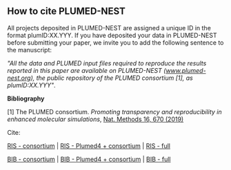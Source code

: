 How to cite PLUMED-NEST
-----------------------------
All projects deposited in PLUMED-NEST are assigned a unique ID in the format plumID:XX.YYY.
If you have deposited your data in PLUMED-NEST before submitting your paper, we invite you to add the following sentence to the manuscript:

*"All the data and PLUMED input files required to reproduce the results reported in this paper are available on PLUMED-NEST (www.plumed-nest.org), 
the public repository of the PLUMED consortium [1], as plumID:XX.YYY"*.

**Bibliography**

[1] The PLUMED consortium.
_Promoting transparency and reproducibility in enhanced molecular simulations_,
[Nat. Methods 16, 670 (2019)](https://doi.org/10.1038/s41592-019-0506-8)

Cite:

[RIS - consortium](bib/plumednest.ris) | [RIS - Plumed4 + consortium](bib/plumednest4.ris) | [RIS - full](bib/plumednest_full.ris)

[BIB - consortium](bib/plumednest.bib) | [BIB - Plumed4 + consortium](bib/plumednest4.bib) | [BIB - full](bib/plumednest_full.bib)

